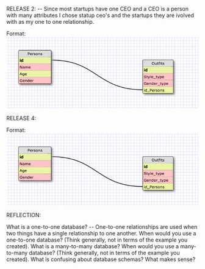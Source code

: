 RELEASE 2:
 -- Since most startups have one CEO and a CEO is a person with many attributes I chose statup ceo's and the startups they are ivolved with as my one to one relationship.

Format: ![DB Scema](https://raw.githubusercontent.com/mikecerrone/phase-0/master/week-8/database-intro/Clueless_scema.png)

RELEASE 4:

Format: ![DB Scema](https://raw.githubusercontent.com/mikecerrone/phase-0/master/week-8/database-intro/Clueless_scema.png)




REFLECTION:

What is a one-to-one database?
-- One-to-one relationships are used when two things have a single relationship to one another.
When would you use a one-to-one database? (Think generally, not in terms of the example you created).
What is a many-to-many database?
When would you use a many-to-many database? (Think generally, not in terms of the example you created).
What is confusing about database schemas? What makes sense?